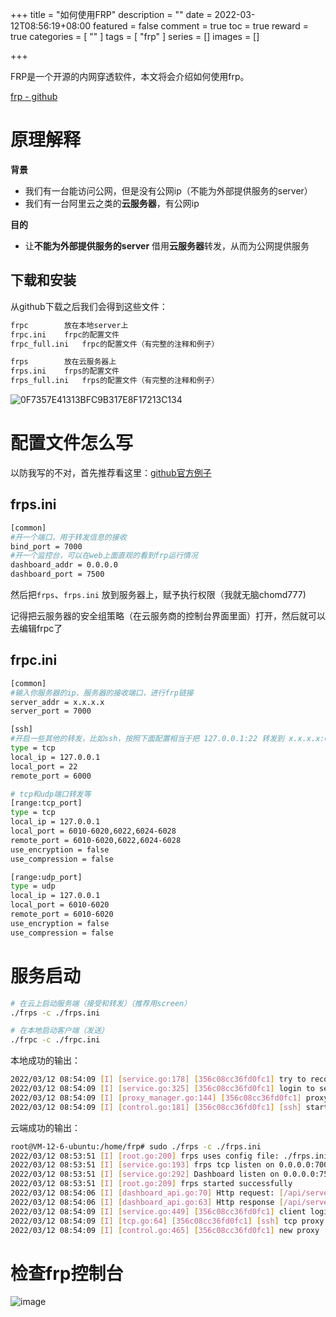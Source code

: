 +++
title = "如何使用FRP"
description = ""
date = 2022-03-12T08:56:19+08:00
featured = false
comment = true
toc = true
reward = true
categories = [
  ""
]
tags = [
  "frp"
]
series = []
images = []

+++

FRP是一个开源的内网穿透软件，本文将会介绍如何使用frp。

[frp - github](https://github.com/fatedier/frp)

# 原理解释

**背景**

- 我们有一台能访问公网，但是没有公网ip（不能为外部提供服务的server）
- 我们有一台阿里云之类的**云服务器**，有公网ip

**目的**

- 让**不能为外部提供服务的server** 借用**云服务器**转发，从而为公网提供服务

## 下载和安装

从github下载之后我们会得到这些文件：

```sh
frpc		放在本地server上
frpc.ini	frpc的配置文件
frpc_full.ini	frpc的配置文件（有完整的注释和例子）
```

```sh
frps		放在云服务器上
frps.ini	frps的配置文件
frps_full.ini	frps的配置文件（有完整的注释和例子）
```

![0F7357E41313BFC9B317E8F17213C134](https://tva3.sinaimg.cn/large/006rgJELly1h06twcbshjj31g10u2wmo.jpg)

# 配置文件怎么写

以防我写的不对，首先推荐看这里：[github官方例子](https://github.com/fatedier/frp/tree/dev/conf)

## frps.ini

```sh
[common] 
#开一个端口，用于转发信息的接收
bind_port = 7000
#开一个监控台，可以在web上面直观的看到frp运行情况
dashboard_addr = 0.0.0.0
dashboard_port = 7500
```

然后把`frps`、`frps.ini` 放到服务器上，赋予执行权限（我就无脑chomd777)

记得把云服务器的安全组策略（在云服务商的控制台界面里面）打开，然后就可以去编辑frpc了



## frpc.ini

```sh
[common]
#输入你服务器的ip、服务器的接收端口，进行frp链接
server_addr = x.x.x.x
server_port = 7000

[ssh]
#开启一些其他的转发，比如ssh，按照下面配置相当于把 127.0.0.1:22 转发到 x.x.x.x:6000
type = tcp
local_ip = 127.0.0.1
local_port = 22
remote_port = 6000

# tcp和udp端口转发等
[range:tcp_port]
type = tcp
local_ip = 127.0.0.1
local_port = 6010-6020,6022,6024-6028
remote_port = 6010-6020,6022,6024-6028
use_encryption = false
use_compression = false

[range:udp_port]
type = udp
local_ip = 127.0.0.1
local_port = 6010-6020
remote_port = 6010-6020
use_encryption = false
use_compression = false

```



# 服务启动

```sh
# 在云上启动服务端（接受和转发）（推荐用screen）
./frps -c ./frps.ini

# 在本地启动客户端（发送）
./frpc -c ./frpc.ini
```

本地成功的输出：

```sh
2022/03/12 08:54:09 [I] [service.go:178] [356c08cc36fd0fc1] try to reconnect to server...
2022/03/12 08:54:09 [I] [service.go:325] [356c08cc36fd0fc1] login to server success, get run id [356c08cc36fd0fc1], server udp port [0]
2022/03/12 08:54:09 [I] [proxy_manager.go:144] [356c08cc36fd0fc1] proxy added: [ssh]
2022/03/12 08:54:09 [I] [control.go:181] [356c08cc36fd0fc1] [ssh] start proxy success

```

云端成功的输出：

```sh
root@VM-12-6-ubuntu:/home/frp# sudo ./frps -c ./frps.ini
2022/03/12 08:53:51 [I] [root.go:200] frps uses config file: ./frps.ini
2022/03/12 08:53:51 [I] [service.go:193] frps tcp listen on 0.0.0.0:7000
2022/03/12 08:53:51 [I] [service.go:292] Dashboard listen on 0.0.0.0:7500
2022/03/12 08:53:51 [I] [root.go:209] frps started successfully
2022/03/12 08:54:06 [I] [dashboard_api.go:70] Http request: [/api/serverinfo]
2022/03/12 08:54:06 [I] [dashboard_api.go:63] Http response [/api/serverinfo]: code [200]
2022/03/12 08:54:09 [I] [service.go:449] [356c08cc36fd0fc1] client login info: ip [211.161.248.81:2910] version [0.40.0] hostname [] os [linux] arch [amd64]
2022/03/12 08:54:09 [I] [tcp.go:64] [356c08cc36fd0fc1] [ssh] tcp proxy listen port [6000]
2022/03/12 08:54:09 [I] [control.go:465] [356c08cc36fd0fc1] new proxy [ssh] success
```

# 检查frp控制台

![image](https://tvax1.sinaimg.cn/large/006rgJELly1h06ueiqri1j310k0izwis.jpg)

